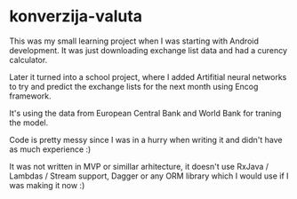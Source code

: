 # konverzija-valuta

This was my small learning project when I was starting with Android development. It was just downloading exchange list data and had a curency calculator.

Later it turned into a school project, where I added Artifitial neural networks to try and predict the exchange lists for the next month using Encog framework.

It's using the data from European Central Bank and World Bank for traning the model.

Code is pretty messy since I was in a hurry when writing it and didn't have as much experience :)

It was not written in MVP or simillar arhitecture, it doesn't use RxJava / Lambdas / Stream support, Dagger or any ORM library which I would use if I was making it now :)
